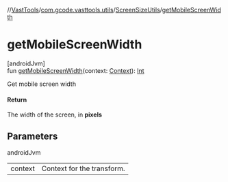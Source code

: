 //[VastTools](../../../index.md)/[com.gcode.vasttools.utils](../index.md)/[ScreenSizeUtils](index.md)/[getMobileScreenWidth](get-mobile-screen-width.md)

# getMobileScreenWidth

[androidJvm]\
fun [getMobileScreenWidth](get-mobile-screen-width.md)(context: [Context](https://developer.android.com/reference/kotlin/android/content/Context.html)): [Int](https://kotlinlang.org/api/latest/jvm/stdlib/kotlin/-int/index.html)

Get mobile screen width

#### Return

The width of the screen, in **pixels**

## Parameters

androidJvm

| | |
|---|---|
| context | Context for the transform. |
